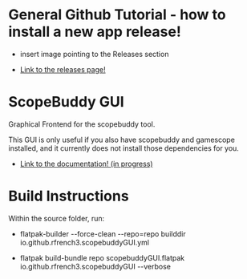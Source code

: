 # General Github Tutorial - how to install a new app release!
- insert image pointing to the Releases section

- [Link to the releases page!](https://github.com/rfrench3/scopebuddy-gui/releases)

# ScopeBuddy GUI
Graphical Frontend for the scopebuddy tool.

This GUI is only useful if you also have scopebuddy and gamescope installed, and it currently does not install those dependencies for you.

- [Link to the documentation! (in progress)](https://rfrench3.github.io/scopebuddy-gui)

# Build Instructions

Within the source folder, run:

- flatpak-builder --force-clean --repo=repo builddir io.github.rfrench3.scopebuddyGUI.yml

- flatpak build-bundle repo scopebuddyGUI.flatpak io.github.rfrench3.scopebuddyGUI --verbose
